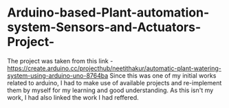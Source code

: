 # Arduino-based-Plant-automation-system-Sensors-and-Actuators-Project-

The project was taken from this link - https://create.arduino.cc/projecthub/neetithakur/automatic-plant-watering-system-using-arduino-uno-8764ba Since this was one of my initial works related to arduino, I had to make use of available projects and re-implement them by myself for my learning and good understanding. As this isn't my work, I had also linked the work I had reffered.
